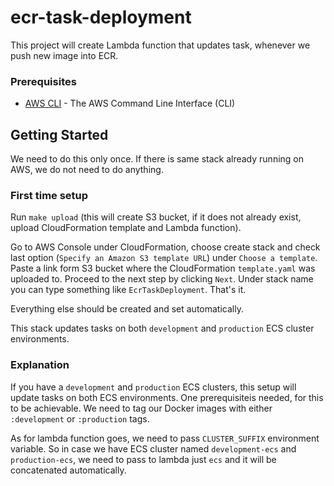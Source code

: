 # ecr-task-deployment

This project will create Lambda function that updates task, whenever we push new image into ECR.

### Prerequisites

* [AWS CLI](https://aws.amazon.com/cli/) - The AWS Command Line Interface (CLI)

## Getting Started

We need to do this only once. If there is same stack already running on AWS, we do not need to do anything.

### First time setup

Run `make upload` (this will create S3 bucket, if it does not already exist, upload CloudFormation template and Lambda function).

Go to AWS Console under CloudFormation, choose create stack and check last option (`Specify an Amazon S3 template URL`) under `Choose a template`.
Paste a link form S3 bucket where the CloudFormation `template.yaml` was uploaded to.
Proceed to the next step by clicking `Next`. Under stack name you can type something like `EcrTaskDeployment`. That's it.

Everything else should be created and set automatically.

This stack updates tasks on both `development` and `production` ECS cluster environments.

### Explanation

If you have a `development` and `production` ECS clusters, this setup will update tasks on both ECS environments.
One prerequisiteis needed, for this to be achievable. We need to tag our Docker images with either `:development` or `:production` tags.

As for lambda function goes, we need to pass `CLUSTER_SUFFIX` environment variable. 
So in case we have ECS cluster named `development-ecs` and `production-ecs`, we need to pass to lambda just `ecs` and it will be concatenated automatically.
